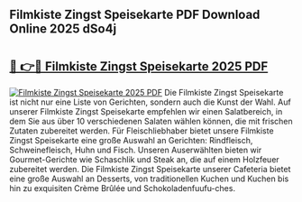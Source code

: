 ## Filmkiste Zingst Speisekarte PDF Download Online 2025 dSo4j

# <h2><a href="http://gc8ewe4.nevu.top/?p=Filmkiste+Zingst+Speisekarte">🔗 👉🔴 Filmkiste Zingst Speisekarte 2025 PDF</a></h2>

[![Filmkiste Zingst Speisekarte 2025 PDF](https://i.imgur.com/dBaPXMq.png)](http://gc8ewe4.nevu.top/?p=Filmkiste+Zingst+Speisekarte)
Die Filmkiste Zingst Speisekarte ist nicht nur eine Liste von Gerichten, sondern auch die Kunst der Wahl. Auf unserer Filmkiste Zingst Speisekarte empfehlen wir einen Salatbereich, in dem Sie aus über 10 verschiedenen Salaten wählen können, die mit frischen Zutaten zubereitet werden. Für Fleischliebhaber bietet unsere Filmkiste Zingst Speisekarte eine große Auswahl an Gerichten: Rindfleisch, Schweinefleisch, Huhn und Fisch. Unseren Auserwählten bieten wir Gourmet-Gerichte wie Schaschlik und Steak an, die auf einem Holzfeuer zubereitet werden. Die Filmkiste Zingst Speisekarte unserer Cafeteria bietet eine große Auswahl an Desserts, von traditionellen Kuchen und Kuchen bis hin zu exquisiten Crème Brûlée und Schokoladenfuufu-ches.
